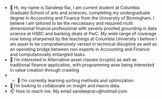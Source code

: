 - 👋 Hi, my name is Sandeep Rai, I am current student at Columbia Graduate School of arts and sciences, completing my undergraduate degree in Accounting and Finance from the University of Birmingham.
I believe I am tailored to be the neccessary and required multi dimensional finance professional with severly proofed grounding in data science at HSBC and banking deals at PwC. 
My wide range of coverage now being sharpened by the teachings at Columbia University I believe I am asset to be comprehensively versed in technical discipline as well as an operating bridge between non experts in Accounting and Finance and computationally entangled tasks.
- 👀 I’m interested in Alternative asset classes (crypto) as well as traditional finance application, with programming wise being interested in value creation through crawling
- - 🌱 I’m currently learning sorting methods and optimization
- 💞️ I’m looking to collaborate on insight and macro data.
- 📫 How to reach me. My email sandeeprai=@hotmail.com

<!---
Sandeep-Rai99/Sandeep-Rai99 is a ✨ special ✨ repository because its `README.md` (this file) appears on your GitHub profile.
You can click the Preview link to take a look at your changes.
--->

